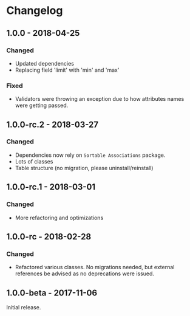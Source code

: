 Changelog
=========

## 1.0.0 - 2018-04-25
### Changed
- Updated dependencies
- Replacing field 'limit' with 'min' and 'max'

### Fixed
- Validators were throwing an exception due to how attributes names were getting passed.

## 1.0.0-rc.2 - 2018-03-27
### Changed
- Dependencies now rely on `Sortable Associations` package.
- Lots of classes
- Table structure (no migration, please uninstall/reinstall)

## 1.0.0-rc.1 - 2018-03-01
### Changed
- More refactoring and optimizations

## 1.0.0-rc - 2018-02-28
### Changed
- Refactored various classes.  No migrations needed, but external references be advised as
no deprecations were issued.

## 1.0.0-beta - 2017-11-06
Initial release.
